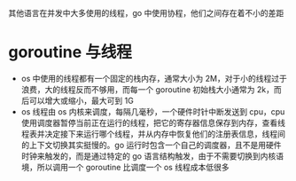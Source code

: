 其他语言在并发中大多使用的线程，go 中使用协程，他们之间存在着不小的差距
# goroutine 与线程
- os 中使用的线程都有一个固定的栈内存，通常大小为 2M，对于小的线程过于浪费，大的线程反而不够用，而每一个 goroutine 初始栈大小通常为 2k，而后可以增大或缩小，最大可到 1G 
- os 线程由 os 内核来调度，每隔几毫秒，一个硬件时针中断发送到 cpu，cpu 使用调度器暂停当前正在运行的线程，把它的寄存器信息保存到内存，查看线程表并决定接下来运行哪个线程，并从内存中恢复他们的注册表信息，线程间的上下文切换其实挺慢的。go 运行时包含一个自己的调度器，且不是用硬件时钟来触发的，而是通过特定的 go 语言结构触发，由于不需要切换到内核语境，所以调用一个 goroutine 比调度一个 os 线程成本低很多